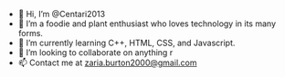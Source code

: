 - 👋 Hi, I’m @Centari2013
- 👀 I’m a foodie and plant enthusiast who loves technology in its many forms.
- 🌱 I’m currently learning C++, HTML, CSS, and Javascript.
- 💞️ I’m looking to collaborate on anything r
- 📫 Contact me at <zaria.burton2000@gmail.com>

<!---
Centari2013/Centari2013 is a ✨ special ✨ repository because its `README.md` (this file) appears on your GitHub profile.
You can click the Preview link to take a look at your changes.
--->
